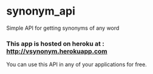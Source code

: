 # synonym_api
Simple API for getting synonyms of any word
### This app is hosted on heroku at : http://vsynonym.herokuapp.com
You can use this API in any of your applications for free.
